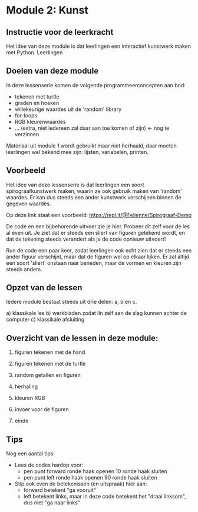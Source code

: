 # Module 2: Kunst

## Instructie voor de leerkracht 

Het idee van deze module is dat leerlingen een interactief kunstwerk maken met Python. 
Leerlingen 

## Doelen van deze module

In deze lessenserie komen de volgende programmeerconcepten aan bod:

* tekenen met turtle
* graden en hoeken
* willekeurige waardes uit de 'random' library
* for-loops
* RGB kleurenwaardes
* ... (extra, niet iedereen zal daar aan toe komen of zijn) <- nog te verzinnen

Materiaal uit module 1 wordt gebruikt maar niet herhaald, daar moeten leerlingen wel bekend mee zijn: lijsten, variabelen, printen.

## Voorbeeld

Het idee van deze lessenserie is dat leerlingen een soort spirograafkunstwerk maken, waarin ze ook gebruik maken van 'random' waardes. Er kan dus steeds een ander kunstwerk verschijnen binnen de gegeven waardes. 

Op deze link staat een voorbeeld: https://repl.it/@Felienne/Spirograaf-Demo

De code en een bijbehorende uitvoer zie je hier. Probeer dit zelf voor de les al even uit. Je ziet dat er steeds een sliert van figuren getekend wordt, en dat de tekening steeds verandert als je de code opnieuw uitvoert!

Run de code een paar keer, zodat leerlingen ook echt zien dat er steeds een ander figuur verschijnt, maar dat de figuren wel op elkaar lijken. Er zal altijd een soort 'sliert' onstaan naar beneden, maar de vormen en kleuren zijn steeds anders.

## Opzet van de lessen

Iedere module bestaat steeds uit drie delen: a, b en c.

a) klassikale les
b) werkbladen zodat lln zelf aan de slag kunnen achter de computer
c) klassikale afsluiting

## Overzicht van de lessen in deze module:

1. figuren tekenen met de hand

2. figuren tekenen met de turtle

3. random getallen en figuren

4. herhaling

5. kleuren RGB

6. invoer voor de figuren

7. einde

## Tips

Nog een aantal tips:

- Lees de codes hardop voor:
  - pen punt forward ronde haak openen 10 ronde haak sluiten
  - pen punt left ronde haak openen 90 ronde haak sluiten
- Stip ook even de betekenissen (en uitspraak) hier aan:
  - forward betekent "ga vooruit"
  - left betekent links, maar in deze code betekent het "draai linksom", dus niet "ga naar links"

   

